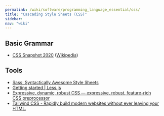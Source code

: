 ```yaml
---
permalink: /wiki/software/programming_language_essential/css/
title: "Cascading Style Sheets (CSS)"
sidebar:
nav: "wiki"
---
```


## Basic Grammar

* [CSS Snapshot 2020](https://www.w3.org/TR/CSS/) ([Wikipedia](https://en.wikipedia.org/wiki/CSS))

## Tools

* [Sass: Syntactically Awesome Style Sheets](https://sass-lang.com/)
* [Getting started \| Less.js](http://lesscss.org/)
* [Expressive, dynamic, robust CSS — expressive, robust, feature-rich CSS preprocessor](https://stylus-lang.com/)
* [Tailwind CSS - Rapidly build modern websites without ever leaving your HTML.](https://tailwindcss.com/)
